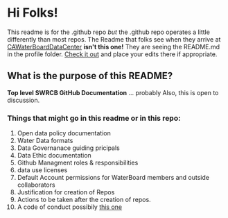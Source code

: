 # Hi Folks!

This readme is for the .github repo *but* the .github repo operates a little differently than most repos. The Readme that folks see when they arrive at [CAWaterBoardDataCenter](https://github.com/CAWaterBoardDataCenter/) **isn't this one!** They are seeing the README.md in the profile folder. [Check it out](https://github.com/CAWaterBoardDataCenter/.github/blob/main/profile/README.md) and place your edits there if appropriate.

## What is the purpose of this README?
**Top level SWRCB GitHub Documentation** ... probably
Also, this is open to discussion. 

### Things that might go in this readme or in this repo:
1. Open data policy documentation
2. Water Data formats
3. Data Governanace guiding pricipals
4. Data Ethic documentation
5. Github Managment roles & responsibilities
6. data use licenses
7. Default Account permissions for WaterBoard members and outside collaborators
8. Justification for creation of Repos
9. Actions to be taken after the creation of repos.
10. A code of conduct possibily [this one](https://github.com/skills/.github/blob/main/CODE_OF_CONDUCT.md)
